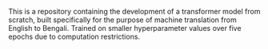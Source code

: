 This is a repository containing the development of a transformer model from scratch, built specifically for the purpose of machine translation from English to Bengali. Trained on smaller hyperparameter values over five epochs due to computation restrictions.
